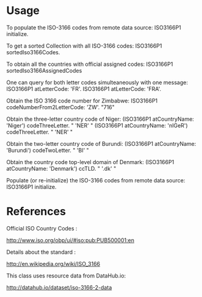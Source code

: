 Usage
=====

To populate the ISO-3166 codes from remote data source:
ISO3166P1 initialize.

To get a sorted Collection with all ISO-3166 codes:
ISO3166P1 sortedIso3166Codes.

To obtain all the countries with official assigned codes:
ISO3166P1 sortedIso3166AssignedCodes 

One can query for both letter codes simulteaneously with one message:
ISO3166P1 atLetterCode: 'FR'.
ISO3166P1 atLetterCode: 'FRA'.

Obtain the ISO 3166 code number for Zimbabwe:
ISO3166P1 codeNumberFrom2LetterCode: 'ZW'. "716"

Obtain the three-letter country code of Niger:
(ISO3166P1 atCountryName: 'Niger') codeThreeLetter. " 'NER' "
(ISO3166P1 atCountryName: 'nIGeR') codeThreeLetter. " 'NER' "

Obtain the two-letter country code of Burundi:
(ISO3166P1 atCountryName: 'Burundi') codeTwoLetter. " 'BI' "

Obtain the country code top-level domain of Denmark:
(ISO3166P1 atCountryName: 'Denmark') ccTLD. " '.dk' "

Populate (or re-initialize) the ISO-3166 codes from remote data source:
ISO3166P1 initialize.

References
==========

Official ISO Country Codes :

http://www.iso.org/obp/ui/#iso:pub:PUB500001:en 

Details about the standard :

http://en.wikipedia.org/wiki/ISO_3166 

This class uses resource data from DataHub.io: 

http://datahub.io/dataset/iso-3166-2-data


